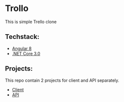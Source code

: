 # Trollo

This is simple Trello clone

## Techstack:

- [Angular 8](https://angular.io/)
- [.NET Core 3.0](https://dotnet.microsoft.com/)

## Projects:

This repo contain 2 projects for client and API separately.

- [Client](./trollo-client)
- [API](./TrolloAPI)

